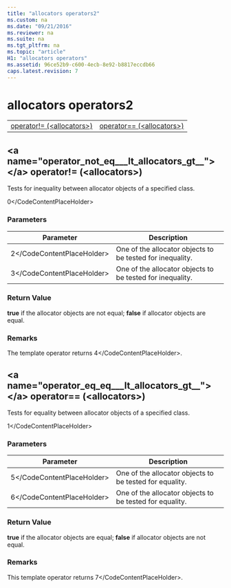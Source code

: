 ```yaml
---
title: "allocators operators2"
ms.custom: na
ms.date: "09/21/2016"
ms.reviewer: na
ms.suite: na
ms.tgt_pltfrm: na
ms.topic: "article"
H1: "allocators operators"
ms.assetid: 96ce52b9-c600-4ecb-8e92-b8817eccdb66
caps.latest.revision: 7
---
```

# allocators operators2
|||  
|-|-|  
|[operator!= (&lt;allocators&gt;)](#operatornot_eq___lt_allocators_gt__)|[operator== (&lt;allocators&gt;)](#operator_eq_eq___lt_allocators_gt__)|  
  
##  \<a name="operator_not_eq___lt_allocators_gt__">\</a>  operator!= (&lt;allocators&gt;)  
 Tests for inequality between allocator objects of a specified class.  
  
<CodeContentPlaceHolder>0\</CodeContentPlaceHolder>  
### Parameters  
  
|Parameter|Description|  
|---------------|-----------------|  
|<CodeContentPlaceHolder>2\</CodeContentPlaceHolder>|One of the allocator objects to be tested for inequality.|  
|<CodeContentPlaceHolder>3\</CodeContentPlaceHolder>|One of the allocator objects to be tested for inequality.|  
  
### Return Value  
 **true** if the allocator objects are not equal;                         **false** if allocator objects are equal.  
  
### Remarks  
 The template operator returns                         <CodeContentPlaceHolder>4\</CodeContentPlaceHolder>.  
  
##  \<a name="operator_eq_eq___lt_allocators_gt__">\</a>  operator== (&lt;allocators&gt;)  
 Tests for equality between allocator objects of a specified class.  
  
<CodeContentPlaceHolder>1\</CodeContentPlaceHolder>  
### Parameters  
  
|Parameter|Description|  
|---------------|-----------------|  
|<CodeContentPlaceHolder>5\</CodeContentPlaceHolder>|One of the allocator objects to be tested for equality.|  
|<CodeContentPlaceHolder>6\</CodeContentPlaceHolder>|One of the allocator objects to be tested for equality.|  
  
### Return Value  
 **true** if the allocator objects are equal;                         **false** if allocator objects are not equal.  
  
### Remarks  
 This template operator returns                         <CodeContentPlaceHolder>7\</CodeContentPlaceHolder>.